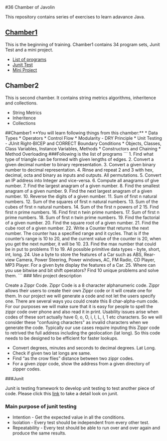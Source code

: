 #36 Chamber of Javolin

This repository contains series of exercises to learn adavance Java. 

## [Chamber1](#chamber1)
This is the beginning of training. Chamber1 contains 34 program sets, Junit Test and a mini project. 
- [List of programs](#programs)
- [Junit Test](#junit)
- [Mini Project](#project)

## Chamber2
This is second chamber. It contains string metrics algorithms, inheritence and collections.
- String Metrics
- Inheritence
- Collections

<a name = "chamber1"/>
##Chamber1
**You will learn following things from this chamber:**
* Data Types
* Operators
* Control Flow
* Modularity - DRY Principle
* Unit Testing - JUnit Right-BICEP and CORRECT Boundary Conditions
* Objects, Classes, Class Variables, Instance Variables, Methods
* Constructors and Chaining
* Method Overloading

<a name = "programs"/>
###Following is the list of programs
```
1.  Find what type of triangle can be formed with given lengths of edges.
2.  Convert a given decimal number to binary representation.
3.  Convert a given binary number to decimal representation.
4.  Rinse and repeat 2 and 3 with hex, decimal, octa and binary as inputs and outputs. All permutations.
5.  Convert an IP address into Integer and vice-versa.
6.  Compute all anagrams of give number.
7.  Find the largest anagram of a given number.
8.  Find the smallest anagram of a given number.
9.  Find the next largest anagram of a given number.
10. Reverse the digits of a given number. 
11. Sum of first n natural numbers.
12. Sum of the squares of first n natural numbers.
13. Sum of the cubes of first n natural numbers.
14. Sum of the first n powers of 2
15. Find first n prime numbers.
16. Find first n twin prime numbers.
17. Sum of first n prime numbers.
18. Sum of first n twin prime numbers.
19. Find the factorial of a given number.
20. Find the square root of a given number.
21. Find the cube root of a given number.
22. Write a Counter that returns the next number. The counter has a specified range and it cycles. That is if the counter’s range is 10 to 20, and the current value of the counter is 20, when you get the next number, it will be 10.
23. Find the max number that could be in put to problems 11 to 19. All possible primitive data types - byte, short, int, long.
24. Use a byte to store the features of a Car such as ABS, Rear-view Camera, Power Steering, Power windows, AC, FM Radio, CD Player, MP3 Player. For a given byte display the features of a Car.
25. Where can you use bitwise and bit shift operators? Find 10 unique problems and solve them.
```

<a name = "project"/>
### Mini project description

Create a Zippr Code. Zippr Code is a 8 character alphanumeric code. Zippr allows their users to create their own Zippr code or it will create one for them. In our project we will generate a code and not let the users specify one. There are several ways you could create this 8 char-alpha-num code. For our purposes we will make sure that it is easy for people to spell the zippr code over phone and also read it in print. Usability issues arise when codes of these sort actually have 0, o, O, i, I, L, l, 1 etc characters. So we will consider these "confusing characters" as invalid characters when we generate the code. Typically our use cases require inputing this Zippr code to retrived the full address including the geolocation (lat long). So this code needs to be designed to be efficient for faster lookups.

* Convert degrees, minutes and seconds to decimal degrees. Lat Long.
* Check if given two lat longs are same.
* Find “as the crow flies” distance between two zippr codes.
* For a given zippr code, show the address from a given directory of zipper codes.

<a name = "junit">
###Junit

Junit is testing framework to develop unit testing to test another piece of code. Please click this [link](https://github.com/dilipptt/dilip-java-training/wiki/Junit-Test) to take a detail look on junit.
### Main purpose of junit testing
* Intention - Get the expected value in all the conditions.
* Isolation - Every test should be independent from every other test.
* Repeatability - Every test should be able to run over and over again and produce the same results.


